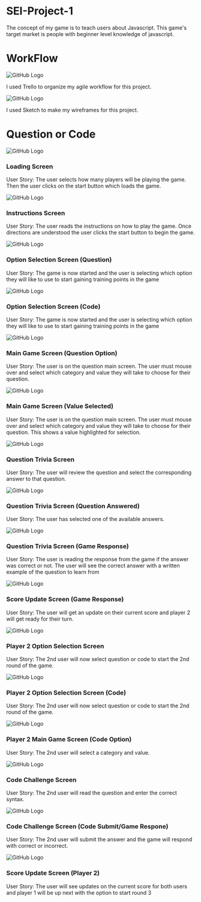 # SEI-Project-1
The concept of my game is to teach users about Javascript. This game's target market is people with beginner level knowledge of javascript. 

# WorkFlow 

![GitHub Logo](https://i.imgur.com/HwxTYH3.png)

I used Trello to organize my agile workflow for this project.

![GitHub Logo](https://i.imgur.com/HSrhn0P.png)

I used Sketch to make my wireframes for this project. 

# Question or Code

![GitHub Logo](https://i.imgur.com/OGVXPNL.png)

### Loading Screen
User Story: The user selects how many players will be playing the game. Then the user clicks on the start button which loads the game. 

![GitHub Logo](https://i.imgur.com/lrJs3s1.png)

### Instructions Screen 
User Story: The user reads the instructions on how to play the game. Once directions are understood the user clicks the start button to begin the game. 

![GitHub Logo](https://i.imgur.com/mdTMhrK.png)

### Option Selection Screen (Question) 
User Story: The game is now started and the user is selecting which option they will like to use to start gaining training points in the game


![GitHub Logo](https://i.imgur.com/V0uy7Ff.png)

### Option Selection Screen (Code) 
User Story: The game is now started and the user is selecting which option they will like to use to start gaining training points in the game


![GitHub Logo](https://i.imgur.com/nzCJvJP.png)

### Main Game Screen (Question Option)  
User Story: The user is on the question main screen. The user must mouse over and select which category and value they will take to choose for their question. 

![GitHub Logo](https://i.imgur.com/xhAwq78.png)

### Main Game Screen (Value Selected)  
User Story: The user is on the question main screen. The user must mouse over and select which category and value they will take to choose for their question. This shows a value highlighted for selection. 


![GitHub Logo](https://i.imgur.com/PUHDd2z.png)

### Question Trivia Screen  
User Story: The user will review the question and select the corresponding answer to that question. 


![GitHub Logo](https://i.imgur.com/ZI1iH7h.png)

### Question Trivia Screen (Question Answered)  
User Story: The user has selected one of the available answers. 


![GitHub Logo](https://i.imgur.com/TvjtH0M.png)

### Question Trivia Screen (Game Response)  
User Story: The user is reading the response from the game if the answer was correct or not. The user will see the correct answer with a written example of the question to learn from


![GitHub Logo](https://i.imgur.com/PAylmRh.png)

### Score Update Screen (Game Response)  
User Story: The user will get an update on their current score and player 2 will get ready for their turn. 


![GitHub Logo](https://i.imgur.com/MyLgKne.png)

### Player 2 Option Selection Screen 
User Story: The 2nd user will now select question or code to start the 2nd round of the game. 


![GitHub Logo](https://i.imgur.com/WJaFUAc.png)

### Player 2 Option Selection Screen (Code)  
User Story: The 2nd user will now select question or code to start the 2nd round of the game. 


![GitHub Logo](https://i.imgur.com/2oxhnKf.png)

### Player 2 Main Game Screen (Code Option)  
User Story: The 2nd user will select a category and value. 


![GitHub Logo](https://i.imgur.com/aNDZ08k.png)

### Code Challenge Screen  
User Story: The 2nd user will read the question and enter the correct syntax. 


![GitHub Logo](https://i.imgur.com/kKU2qi9.png)

### Code Challenge Screen (Code Submit/Game Respone)   
User Story: The 2nd user will submit the answer and the game will respond with correct or incorrect. 


![GitHub Logo](https://i.imgur.com/v1dGP6C.png)

### Score Update Screen (Player 2)   
User Story: The user will see updates on the current score for both users and player 1 will be up next with the option to start round 3
